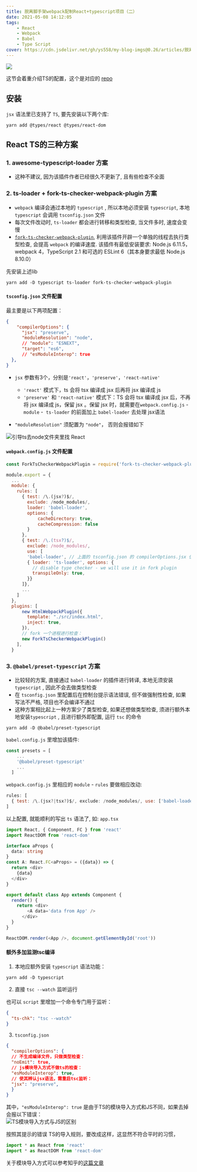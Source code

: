 ```yaml
---
title: 脱离脚手架webpack配制React+typescript项目（二）
date: 2021-05-08 14:12:05
tags:    
    - React
    - Webpack
    - Babel
    - Type Script
cover: https://cdn.jsdelivr.net/gh/ys558/my-blog-imgs@0.26/articles/脱离脚手架webpack配制React+typescript项目/cover2.png
---
```


![](https://cdn.jsdelivr.net/gh/ys558/my-blog-imgs@0.26/articles/脱离脚手架webpack配制React+typescript项目/cover2.png)

这节会着重介绍TS的配置，这个是对应的 [repo](https://github.com/ys558/react-without-create-react-app/tree/%40babel/preset-typescript)

<!-- more -->
## 安装
`jsx` 语法里已支持了 `TS`, 要先安装以下两个库: 

```shell
yarn add @types/react @types/react-dom
```

## React TS的三种方案

### 1. awesome-typescript-loader 方案  

- 这种不建议, 因为该插件作者已经很久不更新了, 且有些检查不全面

### 2. ts-loader + fork-ts-checker-webpack-plugin 方案  

- `webpack` 编译会通过本地的 `typescript` , 所以本地必须安装 `typescript`, 本地 `typescript` 会调用 `tsconfig.json` 文件
- 每次文件改动时, `ts-loader` 都会进行转移和类型检查, 当文件多时, 速度会变慢
- [`fork-ts-checker-webpack-plugin`](https://www.npmjs.com/package/fork-ts-checker-webpack-plugin/v/5.0.0-alpha.17), 利用该插件开辟一个单独的线程去执行类型检查, 会提高 `webpack` 的编译速度. 该插件有最低安装要求: Node.js 6.11.5，webpack 4，TypeScript 2.1 和可选的 ESLint 6（其本身要求最低 Node.js 8.10.0）

先安装上述lib
```shell
yarn add -D typescript ts-loader fork-ts-checker-webpack-plugin
```



#### `tsconfig.json` 文件配置

最主要是以下两项配置：
```json
{
    "compilerOptions": {        
      "jsx": "preserve",
      "moduleResolution": "node",
      // "module": "ESNEXT",
      "target": "es6",
      // "esModuleInterop": true  
  },
}
```
  
- `jsx` 参数有3个，分别是`'react'`，`'preserve'`，`'react-native'`   

  - `'react'` 模式下，ts 会将 tsx 编译成 jsx 后再将 jsx 编译成 js
         
  - `'preserve'` 和 `'react-native'` 模式下：TS 会将 tsx 编译成 jsx 后，不再将 jsx 编译成 js，保留 jsx 。保留 jsx 时，就需要在`webpack.config.js` - `module` -  `ts-loader` 的前面加上 `babel-loader` 去处理 jsx语法

- `"moduleResolution"` 须配置为 `"node"`， 否则会报错如下   

![引导ts去node文件夹里找 React](https://cdn.jsdelivr.net/gh/ys558/my-blog-imgs@0.29/articles/脱离脚手架webpack配制React+typescript项目/02.png)


#### `webpack.config.js` 文件配置   
```js
const ForkTsCheckerWebpackPlugin = require('fork-ts-checker-webpack-plugin')

module.export = {
  ...
  module: {
    rules: [
      { test: /\.(jsx?)$/, 
        exclude: /node_modules/, 
        loader: 'babel-loader',
        options: {
            cacheDirectory: true,
            cacheCompression: false
        }
      },
      { test: /\.(tsx?)$/, 
        exclude: /node_modules/, 
        use: [
        'babel-loader', // 上面的 tsconfig.json 的 compilerOptions.jsx 值为 preserve，这里加上  abel-loader 转译 jsx
        { loader: 'ts-loader', options: {
          // disable type checker - we will use it in fork plugin
          transpileOnly: true,
        }}
      ]},
      ...
    ]
  },  
  plugins: [
      new HtmlWebpackPlugin({
        template: "./src/index.html",
        inject: true,
      }),
      // fork 一个进程进行检查：
      new ForkTsCheckerWebpackPlugin()
    ],
  }
```

### 3. `@babel/preset-typescript` 方案

- 比较轻的方案, 直接通过 `babel-loader` 的插件进行转译, 本地无须安装 `typescript` , 因此不会去做类型检查
- 在 `tsconfig.json` 里配置后在控制台提示语法错误, 但不做强制性检查, 如果写法不严格, 项目也不会编译不通过
- 这种方案相比起上一种方案少了类型检查, 如果还想做类型检查, 须进行额外本地安装`typescript` , 且进行额外即配置, 运行 `tsc` 的命令

```shell
yarn add -D @babel/preset-typescript
```

`babel.config.js` 里增加该插件:
```js
const presets = [
    ...
    '@babel/preset-typescript'
    ...
  ]
```

`webpack.config.js` 里相应的 `module` - `rules` 要做相应改动:
```js
rules: [
  { test: /\.(jsx?|tsx?)$/, exclude: /node_modules/, use: ['babel-loader'] },
]
```

以上配置, 就能顺利的写出 `ts` 语法了, 如:
`app.tsx`

```ts
import React, { Component, FC } from 'react'
import ReactDOM from 'react-dom'

interface aProps {
  data: string
}
const A: React.FC<aProps> = ({data}) => {
  return <div>
    {data}
  </div>
}

export default class App extends Component {
  render() {
    return <div>
        <A data='data from App' />
      </div>
  }
}

ReactDOM.render(<App />, document.getElementById('root'))
```

#### 额外多加监测tsc编译

1. 本地应额外安装 `typescript` 语法功能：
```shell
yarn add -D typescript
```

2. 直接 `tsc --watch` 监听运行

也可以 `script` 里增加一个命令专门用于监听：

```json
{
  "ts-chk": "tsc --watch"
}
```

3. `tsconfig.json`

```json
{ 
  "compilerOptions": {
  // 不生成编译文件，只做类型检查：         
  "noEmit": true,
  // js模块导入方式不做ts的检查：
  "esModuleInterop": true,
  // 使其辨认jsx语法，需重启tsc监听：
  "jsx": "preserve",
  }
}
```

其中，`"esModuleInterop": true` 是由于TS的模块导入方式和JS不同，如果去掉会报以下错误：   
![TS模块导入方式与JS的区别](https://cdn.jsdelivr.net/gh/ys558/my-blog-imgs@0.27/articles/脱离脚手架webpack配制React+typescript项目/01.png)

按照其提示的错误 TS的导入规则，要改成这样，这显然不符合平时的习惯，
```js
import * as React from 'react'
import * as ReactDOM from 'react-dom'
```
关于模块导入方式可以参考知乎的[这篇文章](https://zhuanlan.zhihu.com/p/148081795)    

